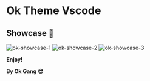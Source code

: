 # Ok Theme Vscode

## Showcase 📸

![ok-showcase-1](https://i.imgur.com/MiUUVZP.png)
![ok-showcase-2](https://i.imgur.com/7WZyDws.png)
![ok-showcase-3](https://i.imgur.com/j4paGOH.png)

**Enjoy!**

**By Ok Gang 😎**
